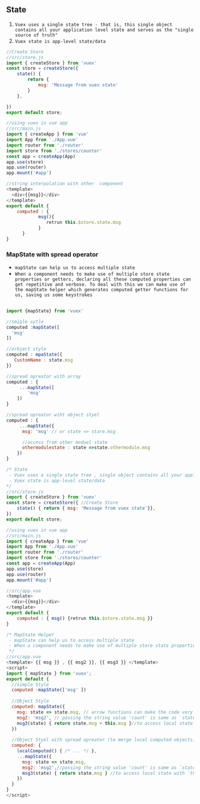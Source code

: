 ## State

1. `Vuex uses a single state tree - that is, this single object contains all your application level state and serves as the "single source of truth"`
2.  `Vuex state is app-level state/data`



```js
//Create Store
//src/store.js
import { createStore } from 'vuex'
const store = createStore({
    state() {
        return {
            msg: 'Message from vuex state'
        }
    },

})
export default store;

```

```js
//using vuex in vue app                                                                  
//src/main.js
import { createApp } from 'vue'
import App from './App.vue'
import router from './router'
import store from './stores/counter'
const app = createApp(App)
app.use(store)
app.use(router)
app.mount('#app')
```



```js
//string interpolation with other  component                                     src/app.vue         
<template>
  <div>{{msg}}</div>
</template>
export default {
    computed : {
            msg(){
               retrun this.$store.state.msg
            }
      }
}
```





### MapState with spread operator

-  `mapState can help us to access multiple state `
-  `When a component needs to make use of multiple store state properties or getters, declaring all these computed properties can get repetitive and verbose. To deal with this we can make use of the mapState helper which generates computed getter functions for us, saving us some keystrokes`

```js
                                                                                         src/app.vue
import {mapState} from 'vuex'

//smiple sytle
computed :mapState([
  'msg' 
])

//orbject style
computed : mpaState({
   CustomName : state.msg
})

//spread opreator with array
computed : {
     ...mapState([
        'msg'
    ])
}

//spread opreator wiht object styel
computed : {
     ...mapState({
      msg: 'msg' // or state => stare.msg

      //access from other moduel state
      othermodulestate : state =>state.othermodule.msg
    })
}
```



```js
/* State
 - Vuex uses a single state tree , single object contains all your application level state and serves as the          "single source of truth"`
 - Vuex state is app-level state/data
*/ 
//src/store.js
import { createStore } from 'vuex'
const store = createStore({ //Create Store
    state() { return { msg: 'Message from vuex state'}},
})
export default store;

//using vuex in vue app                                                                  
//src/main.js
import { createApp } from 'vue'
import App from './App.vue'
import router from './router'
import store from './stores/counter'
const app = createApp(App)
app.use(store)
app.use(router)
app.mount('#app')

//src/app.vue         
<template>
  <div>{{msg}}</div>
</template>
export default {
    computed : { msg() {retrun this.$store.state.msg }}
}
```

```js
/* MapState Helper
 - mapState can help us to access multiple state 
 - When a component needs to make use of multiple store state properties or getters, declaring all these computed    properties can get repetitive and verbose. To deal with this we can make use of the mapState helper which          generates computed getter functions for us, saving us some keystrokes
 */
//src/app.vue
<template> {{ msg }} , {{ msg2 }}, {{ msg3 }} </template>
<script>
import { mapState } from 'vuex';
export default {
  //Simple Style
  computed :mapState(['msg' ]) 
    
  //Object Style
  computed: mapState({
    msg: state => state.msg, // arrow functions can make the code very succinct!
    msg2: 'msg2', // passing the string value 'count' is same as `state => state.count`v
    msg3(state) { return state.msg + this.msg }//to access local state with `this`, a normal function must be used
  })
  
  //Object Styel with spread opreator (to merge local computed objects,we can use with the object spread operator)
  computed: {
    localComputed() { /* ... */ },
    ...mapState({
      msg: state => state.msg,
      msg2: 'msg2',//passing the string value 'count' is same as `state => state.count`
      msg3(state) { return state.msg } //to access local state with `this`, a normal function must be used
    })
  }
}
</script>
```
